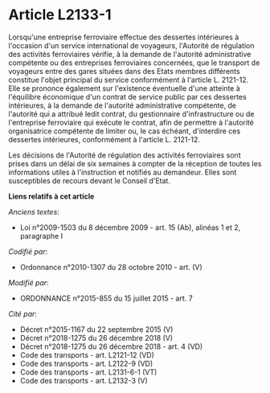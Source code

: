 # Article L2133-1

Lorsqu'une entreprise ferroviaire effectue des dessertes intérieures à l'occasion d'un service international de voyageurs,
l'Autorité de régulation des activités ferroviaires vérifie, à la demande de l'autorité administrative compétente ou des
entreprises ferroviaires concernées, que le transport de voyageurs entre des gares situées dans des Etats membres différents
constitue l'objet principal du service conformément à l'article L. 2121-12. Elle se prononce également sur l'existence
éventuelle d'une atteinte à l'équilibre économique d'un contrat de service public par ces dessertes intérieures, à la demande
de l'autorité administrative compétente, de l'autorité qui a attribué ledit contrat, du gestionnaire d'infrastructure ou de
l'entreprise ferroviaire qui exécute le contrat, afin de permettre à l'autorité organisatrice compétente de limiter ou, le
cas échéant, d'interdire ces dessertes intérieures, conformément à l'article L. 2121-12.

Les décisions de l'Autorité de régulation des activités ferroviaires sont prises dans un délai de six semaines à compter de
la réception de toutes les informations utiles à l'instruction et notifiés au demandeur. Elles sont susceptibles de recours
devant le Conseil d'Etat.

**Liens relatifs à cet article**

_Anciens textes_:

  - Loi n°2009-1503 du 8 décembre 2009 - art. 15 (Ab), alinéas 1 et 2, paragraphe I

_Codifié par_:

  - Ordonnance n°2010-1307 du 28 octobre 2010 - art. (V)

_Modifié par_:

  - ORDONNANCE n°2015-855 du 15 juillet 2015 - art. 7

_Cité par_:

  - Décret n°2015-1167 du 22 septembre 2015 (V)
  - Décret n°2018-1275 du 26 décembre 2018 (V)
  - Décret n°2018-1275 du 26 décembre 2018 - art. 4 (VD)
  - Code des transports - art. L2121-12 (VD)
  - Code des transports - art. L2122-9 (VD)
  - Code des transports - art. L2131-6-1 (VT)
  - Code des transports - art. L2132-3 (V)
